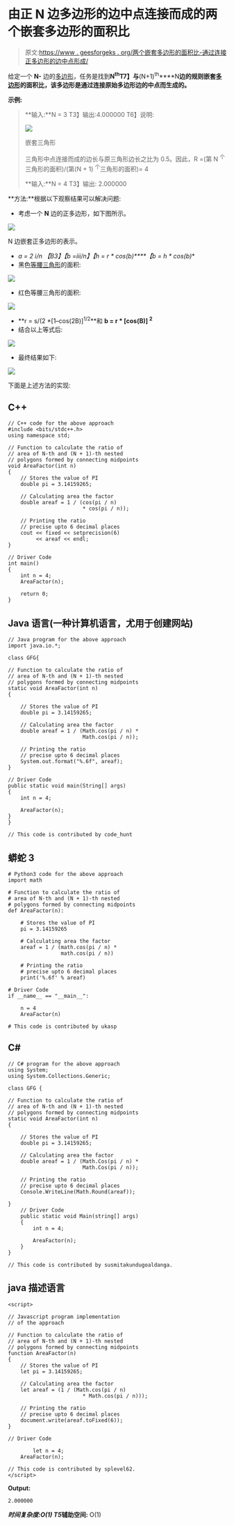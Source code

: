 # 由正 N 边多边形的边中点连接而成的两个嵌套多边形的面积比

> 原文:[https://www . geesforgeks . org/两个嵌套多边形的面积比-通过连接正多边形的边中点形成/](https://www.geeksforgeeks.org/ratio-of-area-of-two-nested-polygons-formed-by-connecting-midpoints-of-sides-of-a-regular-n-sided-polygon/)

给定一个 **N-** 边的[多边形](https://www.geeksforgeeks.org/gre-geometry-polygons/)，任务是找到**N<sup>th</sup>T7】与**(N+1)<sup>th</sup>****N**边的规则嵌套[多边形](https://www.geeksforgeeks.org/gre-geometry-polygons/)的面积比，该多边形是通过连接原始多边形边的中点而生成的。**

**示例:**

> **输入:**N = 3
> T3】输出:4.000000
> T6】说明:
> 
> ![](img/9b4f6e053e2aa247b4214ec0b4ff4ba5.png)
> 
> 嵌套三角形
> 
> 三角形中点连接而成的边长与原三角形边长之比为 0.5。因此，R =(第 N <sup>个</sup>三角形的面积)/(第(N + 1) <sup>个</sup>三角形的面积)= 4
> 
> **输入:**N = 4
> T3】输出: 2.000000

**方法:**根据以下观察结果可以解决问题:

*   考虑一个 **N** 边的正多边形，如下图所示。

![](img/6b5bcd95e4b8d938506d10f5a37f4909.png)

N 边嵌套正多边形的表示。

*   **a = 2 *ⅰ/n**
    【B3】【b =ⅲ/n】**【h = r * cos(b)****【b = h * cos(b)**
*   黑色[等腰三角形](https://www.geeksforgeeks.org/find-the-altitude-and-area-of-an-isosceles-triangle/)的面积:

[![](img/d18dc447a9aa7880cc5d8b6739de6003.png)](https://media.geeksforgeeks.org/wp-content/uploads/20210414030631/Screenshot20210414at30401AM-300x45.png)

*   红色等腰三角形的面积:

[![](img/b607cad8a24a318019e229fabee81599.png)](https://media.geeksforgeeks.org/wp-content/uploads/20210414030934/Screenshot20210414at30425AM-300x38.png)

*   **r = s/(2 *[1–cos(2B)]<sup>1/2</sup>**和 **b = r * [cos(B)] <sup>2</sup>**
*   结合以上等式后:

[![](img/0523f79d2f2a4ec7faddf1a4679850fb.png)](https://media.geeksforgeeks.org/wp-content/uploads/20210414031207/Screenshot20210414at30447AM-300x53.png)

*   最终结果如下:

[![](img/d0a1a332d6a8de8c78f2403563e5a8bd.png)](https://media.geeksforgeeks.org/wp-content/uploads/20210414031302/Screenshot20210414at30503AM-300x39.png)

下面是上述方法的实现:

## C++

```
// C++ code for the above approach
#include <bits/stdc++.h>
using namespace std;

// Function to calculate the ratio of
// area of N-th and (N + 1)-th nested
// polygons formed by connecting midpoints
void AreaFactor(int n)
{
    // Stores the value of PI
    double pi = 3.14159265;

    // Calculating area the factor
    double areaf = 1 / (cos(pi / n)
                        * cos(pi / n));

    // Printing the ratio
    // precise upto 6 decimal places
    cout << fixed << setprecision(6)
         << areaf << endl;
}

// Driver Code
int main()
{
    int n = 4;
    AreaFactor(n);

    return 0;
}
```

## Java 语言(一种计算机语言，尤用于创建网站)

```
// Java program for the above approach
import java.io.*;

class GFG{

// Function to calculate the ratio of
// area of N-th and (N + 1)-th nested
// polygons formed by connecting midpoints
static void AreaFactor(int n)
{

    // Stores the value of PI
    double pi = 3.14159265;

    // Calculating area the factor
    double areaf = 1 / (Math.cos(pi / n) *
                        Math.cos(pi / n));

    // Printing the ratio
    // precise upto 6 decimal places
    System.out.format("%.6f", areaf);
}

// Driver Code
public static void main(String[] args)
{
    int n = 4;

    AreaFactor(n);
}
}

// This code is contributed by code_hunt
```

## 蟒蛇 3

```
# Python3 code for the above approach
import math

# Function to calculate the ratio of
# area of N-th and (N + 1)-th nested
# polygons formed by connecting midpoints
def AreaFactor(n):

    # Stores the value of PI
    pi = 3.14159265

    # Calculating area the factor
    areaf = 1 / (math.cos(pi / n) *
                 math.cos(pi / n))

    # Printing the ratio
    # precise upto 6 decimal places
    print('%.6f' % areaf)

# Driver Code
if __name__ == "__main__":

    n = 4
    AreaFactor(n)

# This code is contributed by ukasp
```

## C#

```
// C# program for the above approach
using System;
using System.Collections.Generic;

class GFG {

// Function to calculate the ratio of
// area of N-th and (N + 1)-th nested
// polygons formed by connecting midpoints
static void AreaFactor(int n)
{

    // Stores the value of PI
    double pi = 3.14159265;

    // Calculating area the factor
    double areaf = 1 / (Math.Cos(pi / n) *
                        Math.Cos(pi / n));

    // Printing the ratio
    // precise upto 6 decimal places
    Console.WriteLine(Math.Round(areaf));

}
    // Driver Code
    public static void Main(string[] args)
    {
        int n = 4;

        AreaFactor(n);
    }
}

// This code is contributed by susmitakundugoaldanga.
```

## java 描述语言

```
<script>

// Javascript program implementation
// of the approach

// Function to calculate the ratio of
// area of N-th and (N + 1)-th nested
// polygons formed by connecting midpoints
function AreaFactor(n)
{
    // Stores the value of PI
    let pi = 3.14159265;

    // Calculating area the factor
    let areaf = (1 / (Math.cos(pi / n)
                        * Math.cos(pi / n)));

    // Printing the ratio
    // precise upto 6 decimal places
    document.write(areaf.toFixed(6));
}

// Driver Code

        let n = 4;
    AreaFactor(n);

// This code is contributed by splevel62.
</script>
```

**Output:** 

```
2.000000
```

***时间复杂度:**O(1)*
T5**辅助空间:** O(1)